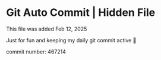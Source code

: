 # Git Auto Commit | Hidden File

This file was added Feb 12, 2025

Just for fun and keeping my daily git commit active 🤪

commit number: 467214
